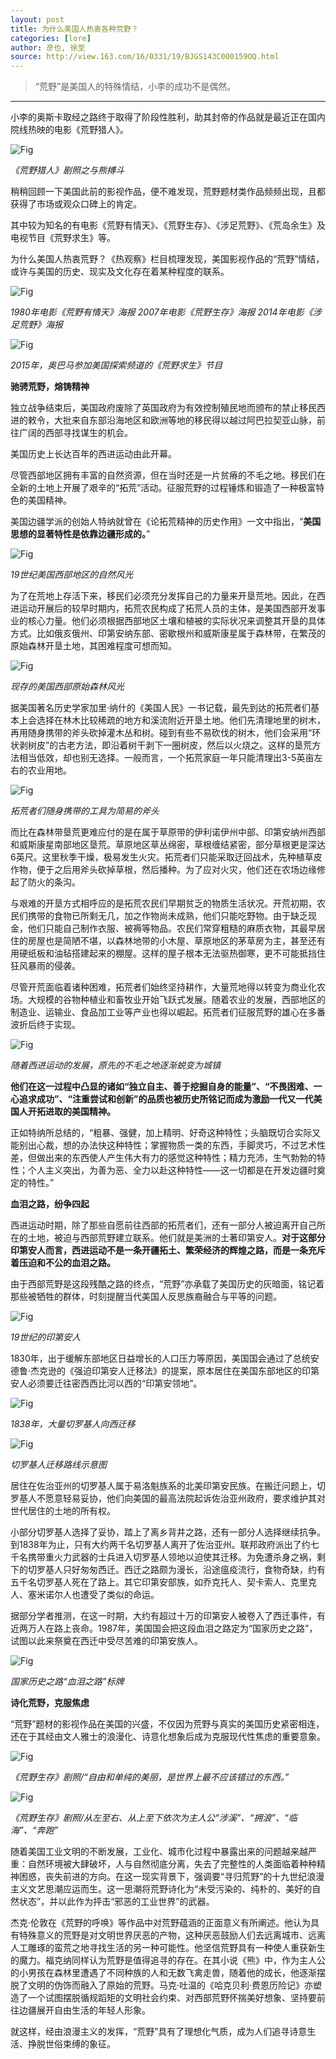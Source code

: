 ```yaml
---
layout: post
title: 为什么美国人热衷各种荒野？
categories: [lore]
author: 彦也, 徐至
source: http://view.163.com/16/0331/19/BJGS143C000159OQ.html
---
```


> “荒野”是美国人的特殊情结，小李的成功不是偶然。

---

小李的奥斯卡取经之路终于取得了阶段性胜利，助其封帝的作品就是最近正在国内院线热映的电影《荒野猎人》。

![Fig](http://plb5hiaqr.bkt.clouddn.com/why-americans-love-wilderness/1.jpg)

*《荒野猎人》剧照之与熊搏斗*

稍稍回顾一下美国此前的影视作品，便不难发现，荒野题材类作品频频出现，且都获得了市场或观众口碑上的肯定。

其中较为知名的有电影《荒野有情天》、《荒野生存》、《涉足荒野》、《荒岛余生》及电视节目《荒野求生》等。

为什么美国人热衷荒野？《热观察》栏目梳理发现，美国影视作品的“荒野”情结，或许与美国的历史、现实及文化存在着某种程度的联系。

![Fig](http://plb5hiaqr.bkt.clouddn.com/why-americans-love-wilderness/2.jpg)

*1980年电影《荒野有情天》海报 2007年电影《荒野生存》海报 2014年电影《涉足荒野》海报*

![Fig](http://plb5hiaqr.bkt.clouddn.com/why-americans-love-wilderness/3.jpg)

*2015年，奥巴马参加美国探索频道的《荒野求生》节目*

**驰骋荒野，熔铸精神**

独立战争结束后，美国政府废除了英国政府为有效控制殖民地而颁布的禁止移民西进的敕令，大批来自东部沿海地区和欧洲等地的移民得以越过阿巴拉契亚山脉，前往广阔的西部寻找谋生的机会。

美国历史上长达百年的西进运动由此开幕。

尽管西部地区拥有丰富的自然资源，但在当时还是一片贫瘠的不毛之地。移民们在全新的土地上开展了艰辛的“拓荒”活动。征服荒野的过程锤炼和锻造了一种极富特色的美国精神。

美国边疆学派的创始人特纳就曾在《论拓荒精神的历史作用》一文中指出，“**美国思想的显著特性是依靠边疆形成的。**”

![Fig](http://plb5hiaqr.bkt.clouddn.com/why-americans-love-wilderness/4.jpg)

*19世纪美国西部地区的自然风光*

为了在荒地上存活下来，移民们必须充分发挥自己的力量来开垦荒地。因此，在西进运动开展后的较早时期内，拓荒农民构成了拓荒人员的主体，是美国西部开发事业的核心力量。他们必须根据西部地区土壤和植被的实际状况来调整其开垦的具体方式。比如俄亥俄州、印第安纳东部、密歇根州和威斯康星属于森林带，在繁茂的原始森林开垦土地，其困难程度可想而知。

![Fig](http://plb5hiaqr.bkt.clouddn.com/why-americans-love-wilderness/5.jpg)

*现存的美国西部原始森林风光*

据美国著名历史学家加里·纳什的《美国人民》一书记载，最先到达的拓荒者们基本上会选择在林木比较稀疏的地方和溪流附近开垦土地。他们先清理地里的树木，再用随身携带的斧头砍掉灌木丛和树。碰到有些不易砍伐的树木，他们会采用“环状剥树皮”的古老方法，即沿着树干剥下一圈树皮，然后以火烧之。这样的垦荒方法相当低效，却也别无选择。一般而言，一个拓荒家庭一年只能清理出3-5英亩左右的农业用地。

![Fig](http://plb5hiaqr.bkt.clouddn.com/why-americans-love-wilderness/6.jpg)

*拓荒者们随身携带的工具为简易的斧头*

而比在森林带垦荒更难应付的是在属于草原带的伊利诺伊州中部、印第安纳州西部和威斯康星南部地区垦荒。草原地区草丛绵密，草根缠结紧密，部分草根更是深达6英尺。这里秋季干燥，极易发生火灾。拓荒者们只能采取迂回战术，先种植草皮作物，便于之后用斧头砍掉草根，然后播种。为了应对火灾，他们还在农场边缘修起了防火的条沟。

与艰难的开垦方式相呼应的是拓荒农民们早期贫乏的物质生活状况。开荒初期，农民们携带的食物已所剩无几，加之作物尚未成熟，他们只能吃野物。由于缺乏现金，他们只能自己制作衣服、被褥等物品。农民们常穿粗糙的麻质衣物，其最早居住的房屋也是简陋不堪，以森林地带的小木屋、草原地区的茅草房为主，甚至还有用硬纸板和油毡搭建起来的棚屋。这样的屋子根本无法驱热御寒，更不可能抵挡住狂风暴雨的侵袭。

尽管开荒面临着诸种困难，拓荒者们始终坚持耕作，大量荒地得以转变为商业化农场。大规模的谷物种植业和畜牧业开始飞跃式发展。随着农业的发展，西部地区的制造业、运输业、食品加工业等产业也得以崛起。拓荒者们征服荒野的雄心在多番波折后终于实现。

![Fig](http://plb5hiaqr.bkt.clouddn.com/why-americans-love-wilderness/7.jpg)

*随着西进运动的发展，原先的不毛之地逐渐蜕变为城镇*

**他们在这一过程中凸显的诸如“独立自主、善于挖掘自身的能量”、“不畏困难、一心追求成功”、“注重尝试和创新”的品质也被历史所铭记而成为激励一代又一代美国人开拓进取的美国精神。**

正如特纳所总结的，“粗暴、强健，加上精明、好奇这种特性；头脑既切合实际又能别出心裁，想的办法快这种特性；掌握物质一类的东西，手脚灵巧，不过艺术性差，但做出来的东西使人产生伟大有力的感觉这种特性；精力充沛，生气勃勃的特性；个人主义突出，为善为恶、全力以赴这种特性——这一切都是在开发边疆时奠定的特性。”

**血泪之路，纷争四起**

西进运动时期，除了那些自愿前往西部的拓荒者们，还有一部分人被迫离开自己所在的土地，被迫与西部荒野建立联系。他们就是美洲的土著印第安人。**对于这部分印第安人而言，西进运动不是一条开疆拓土、繁荣经济的辉煌之路，而是一条充斥着压迫和不公的血泪之路。**

由于西部荒野是这段残酷之路的终点，“荒野”亦承载了美国历史的灰暗面，铭记着那些被牺牲的群体，时刻提醒当代美国人反思族裔融合与平等的问题。

![Fig](http://plb5hiaqr.bkt.clouddn.com/why-americans-love-wilderness/8.jpg)

*19世纪的印第安人*

1830年，出于缓解东部地区日益增长的人口压力等原因，美国国会通过了总统安德鲁·杰克逊的《强迫印第安人迁移法》的提案，原本居住在美国东部地区的印第安人必须要迁往密西西比河以西的“印第安领地”。

![Fig](http://plb5hiaqr.bkt.clouddn.com/why-americans-love-wilderness/9.jpg)

*1838年，大量切罗基人向西迁移*

![Fig](http://plb5hiaqr.bkt.clouddn.com/why-americans-love-wilderness/10.jpg)

*切罗基人迁移路线示意图*

居住在佐治亚州的切罗基人属于易洛魁族系的北美印第安民族。在搬迁问题上，切罗基人不愿意轻易妥协，他们向美国的最高法院起诉佐治亚州政府，要求维护其对世代居住的土地的所有权。

小部分切罗基人选择了妥协，踏上了离乡背井之路，还有一部分人选择继续抗争。到1838年为止，只有大约两千名切罗基人离开了佐治亚州。联邦政府派出了约七千名携带重火力武器的士兵进入切罗基人领地以迫使其迁移。为免遭杀身之祸，剩下的切罗基人只好匆匆西迁。西迁之路颇为漫长，沿途瘟疫流行，食物奇缺，约有五千名切罗基人死在了路上。其它印第安部族，如乔克托人、契卡索人、克里克人、塞米诺尔人也遭受了类似的命运。

据部分学者推测，在这一时期，大约有超过十万的印第安人被卷入了西迁事件，有近两万人在路上丧命。1987年，美国国会把这段血泪之路定为“国家历史之路”，试图以此来祭奠在西迁中受尽苦难的印第安族人。

![Fig](http://plb5hiaqr.bkt.clouddn.com/why-americans-love-wilderness/11.jpg)

*国家历史之路“血泪之路”标牌*

**诗化荒野，克服焦虑**

“荒野”题材的影视作品在美国的兴盛，不仅因为荒野与真实的美国历史紧密相连，还在于其经由文人雅士的浪漫化、诗意化想象后成为克服现代性焦虑的重要意象。

![Fig](http://plb5hiaqr.bkt.clouddn.com/why-americans-love-wilderness/12.jpg)

*《荒野生存》剧照/“自由和单纯的美丽，是世界上最不应该错过的东西。”*

![Fig](http://plb5hiaqr.bkt.clouddn.com/why-americans-love-wilderness/13.jpg)

*《荒野生存》剧照/从左至右、从上至下依次为主人公“涉溪”、“拥浪”、“临海”、“奔跑”*

随着美国工业文明的不断发展，工业化、城市化过程中暴露出来的问题越来越严重：自然环境被大肆破坏，人与自然彻底分离，失去了完整性的人类面临着种种精神困惑，丧失前进的方向。在这一现实背景下，强调要“寻归荒野”的十九世纪浪漫主义文艺思潮应运而生。这一思潮将荒野诗化为“未受污染的、纯朴的、美好的自然状态”，并以此作为抨击“邪恶的工业世界”的武器。

杰克·伦敦在《荒野的呼唤》等作品中对荒野蕴涵的正面意义有所阐述。他认为具有特殊意义的荒野是对文明世界厌恶的产物，这种厌恶鼓励人们去远离城市、远离人工雕琢的蛮荒之地寻找生活的另一种可能性。他坚信荒野具有一种使人重获新生的魔力。福克纳同样认为荒野是值得追寻的存在。在其小说《熊》中，作为主人公的小男孩在森林里遭遇了不同种族的人和无数飞禽走兽，随着他的成长，他逐渐摆脱了文明的伪饰而融入了原始的荒野。马克·吐温的《哈克贝利·费恩历险记》亦塑造了一个试图摆脱循规蹈矩的文明社会约束、对西部荒野怀揣美好想象、坚持要前往边疆展开自由生活的年轻人形象。

就这样，经由浪漫主义的发挥，“荒野”具有了理想化气质，成为人们追寻诗意生活、挣脱世俗束缚的象征。